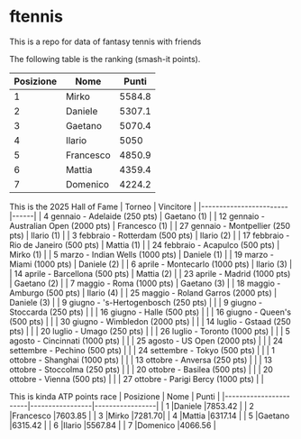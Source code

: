 # ftennis
<p>This is a repo for data of fantasy tennis with friends</p>
The following table is the ranking (smash-it points).

| Posizione            | Nome       | Punti      |
|-----------------------|-----------------|-----------------|
| 1    |Mirko  |5584.8|
| 2    |Daniele  |5307.1 |
| 3    |Gaetano  |5070.4 |
| 4  |Ilario  |5050|
| 5   |Francesco  |4850.9|
| 6    |Mattia  |4359.4|
| 7    |Domenico  |4224.2|  




This is the 2025 Hall of Fame
| Torneo                 | Vincitore |
|------------------------|------|
| 4 gennaio - Adelaide (250 pts)           | Gaetano (1)     |
| 12 gennaio - Australian Open (2000 pts)  |  Francesco (1)    |
| 27 gennaio - Montpellier (250 pts)       |   Ilario (1)   |
| 3 febbraio - Rotterdam (500 pts)         |   Ilario (2)   |
| 17 febbraio - Rio de Janeiro (500 pts)   |  Mattia (1)    |
| 24 febbraio - Acapulco (500 pts)         |    Mirko (1)  |
| 5 marzo - Indian Wells (1000 pts)        |   Daniele (1)   |
| 19 marzo - Miami (1000 pts)              |    Daniele (2)  |
| 6 aprile - Montecarlo (1000 pts)         |   Ilario (3)   |
| 14 aprile - Barcellona (500 pts)         |   Mattia (2)   |
| 23 aprile - Madrid (1000 pts)            |   Gaetano (2)   |
| 7 maggio - Roma (1000 pts)               |   Gaetano (3)   |
| 18 maggio - Amburgo (500 pts)             |   Ilario (4)   |
| 25 maggio - Roland Garros (2000 pts)     |   Daniele (3)   |
| 9 giugno - 's-Hertogenbosch (250 pts)    |      |
| 9 giugno - Stoccarda (250 pts)           |      |
| 16 giugno - Halle (500 pts)              |      |
| 16 giugno - Queen's (500 pts)            |      |
| 30 giugno - Wimbledon (2000 pts)         |      |
| 14 luglio - Gstaad (250 pts)             |      |
| 20 luglio - Umago (250 pts)              |      |
| 26 luglio - Toronto (1000 pts)           |      |
| 5 agosto - Cincinnati (1000 pts)         |      |
| 25 agosto - US Open (2000 pts)           |      |
| 24 settembre - Pechino (500 pts)         |      |
| 24 settembre - Tokyo (500 pts)           |      |
| 1 ottobre - Shanghai (1000 pts)          |      |
| 13 ottobre - Anversa (250 pts)           |      |
| 13 ottobre - Stoccolma (250 pts)         |      |
| 20 ottobre - Basilea (500 pts)           |      |
| 20 ottobre - Vienna (500 pts)            |      |
| 27 ottobre - Parigi Bercy (1000 pts)     |      |

This is kinda ATP points race 
| Posizione            | Nome       | Punti      |
|-----------------------|-----------------|-----------------|
| 1    |Daniele  |7853.42 |
| 2    |Francesco  |7603.85 |
| 3  |Mirko  |7281.70|
| 4    |Mattia  |6317.14 |
| 5    |Gaetano  |6315.42 |
| 6     |Ilario  |5567.84 |
| 7    |Domenico  |4066.56 |




